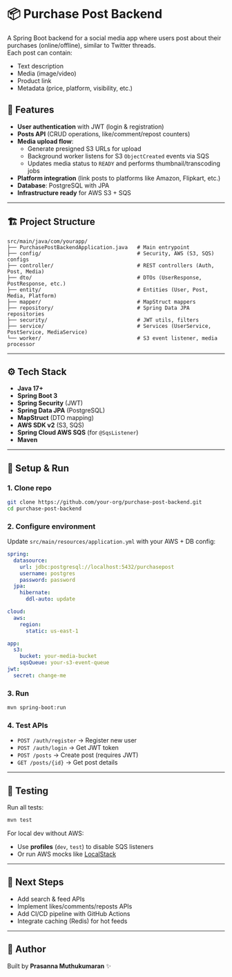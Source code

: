 # 📦 Purchase Post Backend

A Spring Boot backend for a social media app where users post about their purchases (online/offline), similar to Twitter threads.  
Each post can contain:
- Text description
- Media (image/video)
- Product link
- Metadata (price, platform, visibility, etc.)

## 🚀 Features

- **User authentication** with JWT (login & registration)
- **Posts API** (CRUD operations, like/comment/repost counters)
- **Media upload flow**:
    - Generate presigned S3 URLs for upload
    - Background worker listens for S3 `ObjectCreated` events via SQS
    - Updates media status to `READY` and performs thumbnail/transcoding jobs
- **Platform integration** (link posts to platforms like Amazon, Flipkart, etc.)
- **Database**: PostgreSQL with JPA
- **Infrastructure ready** for AWS S3 + SQS

---

## 🏗 Project Structure

```
src/main/java/com/yourapp/
├── PurchasePostBackendApplication.java   # Main entrypoint
├── config/                               # Security, AWS (S3, SQS) configs
├── controller/                           # REST controllers (Auth, Post, Media)
├── dto/                                  # DTOs (UserResponse, PostResponse, etc.)
├── entity/                               # Entities (User, Post, Media, Platform)
├── mapper/                               # MapStruct mappers
├── repository/                           # Spring Data JPA repositories
├── security/                             # JWT utils, filters
├── service/                              # Services (UserService, PostService, MediaService)
└── worker/                               # S3 event listener, media processor
```

---

## ⚙️ Tech Stack

- **Java 17+**
- **Spring Boot 3**
- **Spring Security** (JWT)
- **Spring Data JPA** (PostgreSQL)
- **MapStruct** (DTO mapping)
- **AWS SDK v2** (S3, SQS)
- **Spring Cloud AWS SQS** (for `@SqsListener`)
- **Maven**

---

## 🔑 Setup & Run

### 1. Clone repo
```bash
git clone https://github.com/your-org/purchase-post-backend.git
cd purchase-post-backend
```

### 2. Configure environment
Update `src/main/resources/application.yml` with your AWS + DB config:

```yaml
spring:
  datasource:
    url: jdbc:postgresql://localhost:5432/purchasepost
    username: postgres
    password: password
  jpa:
    hibernate:
      ddl-auto: update

cloud:
  aws:
    region:
      static: us-east-1

app:
  s3:
    bucket: your-media-bucket
    sqsQueue: your-s3-event-queue
jwt:
  secret: change-me
```

### 3. Run
```bash
mvn spring-boot:run
```

### 4. Test APIs
- `POST /auth/register` → Register new user
- `POST /auth/login` → Get JWT token
- `POST /posts` → Create post (requires JWT)
- `GET /posts/{id}` → Get post details

---

## 🧪 Testing

Run all tests:
```bash
mvn test
```

For local dev without AWS:
- Use **profiles** (`dev`, `test`) to disable SQS listeners
- Or run AWS mocks like [LocalStack](https://github.com/localstack/localstack)

---

## 📌 Next Steps

- Add search & feed APIs
- Implement likes/comments/reposts APIs
- Add CI/CD pipeline with GitHub Actions
- Integrate caching (Redis) for hot feeds

---

## 👤 Author

Built by **Prasanna Muthukumaran** ✨  
